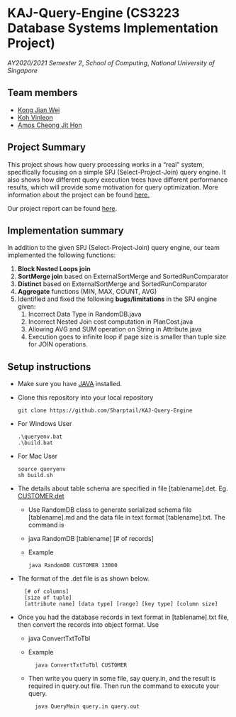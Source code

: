 # KAJ-Query-Engine (CS3223 Database Systems Implementation Project)
*AY2020/2021 Semester 2*, *School of Computing*, *National University of Singapore*

## Team members
- [Kong Jian Wei](https://github.com/sharptail)
- [Koh Vinleon](https://github.com/glatiuden)
- [Amos Cheong Jit Hon](https://github.com/Amoscheong97)

## Project Summary
This project shows how query processing works in a “real” system, specifically focusing on a simple SPJ (Select-Project-Join) query engine.
It also shows how different query execution trees have different performance results, which will provide some motivation for query optimization. 
More information about the project can be found [here.](https://www.comp.nus.edu.sg/~tankl/cs3223/project.html)

Our project report can be found [here](https://docs.google.com/document/d/1K5gtK9wIXcL2fHF9cyMgodyJRWJ2Nh6Xf3-oqyfJuGc/edit?usp=sharing).

## Implementation summary
In addition to the given SPJ (Select-Project-Join) query engine, our team implemented the following functions:
1.	**Block Nested Loops join**
2.  **SortMerge join** based on ExternalSortMerge and SortedRunComparator 
3.  **Distinct** based on ExternalSortMerge and SortedRunComparator 
4.  **Aggregate** functions (MIN, MAX, COUNT, AVG) 
5.  Identified and fixed the following **bugs/limitations** in the SPJ engine given:
    1. Incorrect Data Type in RandomDB.java
    2. Incorrect Nested Join cost computation in PlanCost.java
    3. Allowing AVG and SUM operation on String in Attribute.java
    4. Execution goes to infinite loop if page size is smaller than tuple size for JOIN operations.

## Setup instructions
- Make sure you have [JAVA](https://www.java.com/en/) installed.
- Clone this repository into your local repository

      git clone https://github.com/Sharptail/KAJ-Query-Engine
  
- For Windows User

      .\queryenv.bat
      .\build.bat
  
- For Mac User

      source queryenv
      sh build.sh

- The details about table schema are specified in file [tablename].det. Eg. [CUSTOMER.det](https://github.com/Sharptail/KAJ-Query-Engine/blob/master/testcases/CUSTOMER.det) 
    - Use RandomDB class to generate serialized schema file [tablename].md and the data file in text format [tablename].txt. The command is
    - java RandomDB [tablename] [# of records]
    - Example
    
          java RandomDB CUSTOMER 13000

- The format of the <tablename>.det file is as shown below.

        [# of columns]  
        [size of tuple]  
        [attribute name] [data type] [range] [key type] [column size]

- Once you had the database records in text format in [tablename].txt file, then convert the records into object format. Use
    - java ConvertTxtToTbl <table name>
    - Example
    
            java ConvertTxtToTbl CUSTOMER
      
- Then write you query in some file, say query.in, and the result is required in query.out file. Then run the command to execute your query.

        java QueryMain query.in query.out